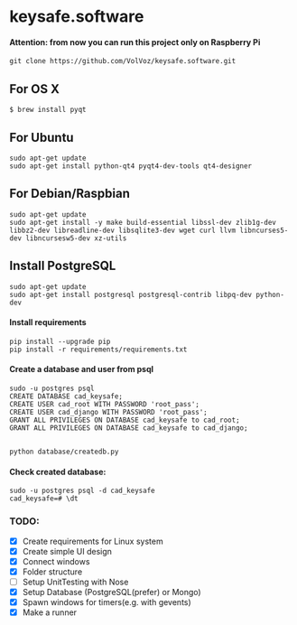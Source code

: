 # keysafe.software

#### Attention: from now you can run this project only on Raspberry Pi
```
git clone https://github.com/VolVoz/keysafe.software.git
```

## For OS X
```
$ brew install pyqt
```
## For Ubuntu

```
sudo apt-get update
sudo apt-get install python-qt4 pyqt4-dev-tools qt4-designer
```

## For Debian/Raspbian

```
sudo apt-get update
sudo apt-get install -y make build-essential libssl-dev zlib1g-dev libbz2-dev libreadline-dev libsqlite3-dev wget curl llvm libncurses5-dev libncursesw5-dev xz-utils
```

## Install PostgreSQL
```
sudo apt-get update
sudo apt-get install postgresql postgresql-contrib libpq-dev python-dev
```

#### Install requirements
```
pip install --upgrade pip
pip install -r requirements/requirements.txt
```

#### Create a database and user from psql

```
sudo -u postgres psql
CREATE DATABASE cad_keysafe;
CREATE USER cad_root WITH PASSWORD 'root_pass';
CREATE USER cad_django WITH PASSWORD 'root_pass';
GRANT ALL PRIVILEGES ON DATABASE cad_keysafe to cad_root;
GRANT ALL PRIVILEGES ON DATABASE cad_keysafe to cad_django;


python database/createdb.py
```

#### Check created database:
```
sudo -u postgres psql -d cad_keysafe
cad_keysafe=# \dt
```

### TODO:

- [x] Create requirements for Linux system
- [x] Create simple UI design
- [x] Connect windows
- [x] Folder structure
- [ ] Setup UnitTesting with Nose
- [x] Setup Database (PostgreSQL(prefer) or Mongo)
- [X] Spawn windows for timers(e.g. with gevents)
- [X] Make a runner
